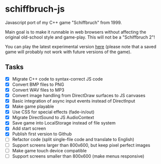 # schiffbruch-js

Javascript port of my C++ game "Schiffbruch" from 1999. 

Main goal is to make it runnable in web browsers without affecting the original old-school style and game-play. This will not be a "Schiffbruch 2"!

You can play the latest experimental version <a href="https://dplate.github.io/schiffbruch-js/">here</a> (please note that a saved game will probably not work with future versions of the game).

## Tasks

- [X] Migrate C++ code to syntax-correct JS code
- [X] Convert BMP files to PNG
- [X] Convert WAV files to MP3
- [X] Convert image handling from DirectDraw surfaces to JS canvases
- [X] Basic integration of async input events instead of DirectInput
- [X] Make game playable
- [X] Use CSS for special effects (fade-in/out)
- [X] Migrate DirectSound to JS AudioContext
- [X] Save game into LocalStorage instead of file system
- [X] Add start screen
- [X] Publish first version to Github
- [ ] Refactor code (split single-file code and translate to English)
- [ ] Support screens larger than 800x600, but keep pixel perfect images
- [ ] Make game touch device compatible
- [ ] Support screens smaller than 800x600 (make menus responsive)

